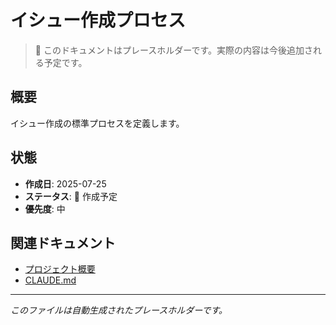 # イシュー作成プロセス

> 📝 このドキュメントはプレースホルダーです。実際の内容は今後追加される予定です。

## 概要

イシュー作成の標準プロセスを定義します。

## 状態

- **作成日**: 2025-07-25
- **ステータス**: 🚧 作成予定
- **優先度**: 中

## 関連ドキュメント

- [プロジェクト概要](../../../README.md)
- [CLAUDE.md](../../../CLAUDE.md)

---
*このファイルは自動生成されたプレースホルダーです。*
